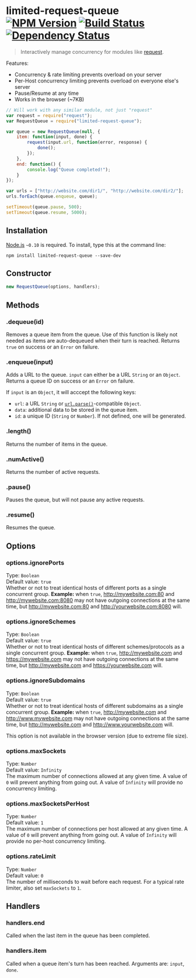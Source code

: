 # limited-request-queue [![NPM Version](http://badge.fury.io/js/limited-request-queue.svg)](http://badge.fury.io/js/limited-request-queue) [![Build Status](https://secure.travis-ci.org/stevenvachon/limited-request-queue.svg)](http://travis-ci.org/stevenvachon/limited-request-queue) [![Dependency Status](https://david-dm.org/stevenvachon/limited-request-queue.svg)](https://david-dm.org/stevenvachon/limited-request-queue)
> Interactively manage concurrency for modules like [request](https://npmjs.com/package/request).

Features:
* Concurrency & rate limiting prevents overload on your server
* Per-Host concurrency limiting prevents overload on everyone else's server
* Pause/Resume at any time
* Works in the browser (~7KB)

```js
// Will work with any similar module, not just "request"
var request = require("request");
var RequestQueue = require("limited-request-queue");

var queue = new RequestQueue(null, {
	item: function(input, done) {
		request(input.url, function(error, response) {
			done();
		});
	},
	end: function() {
		console.log("Queue completed!");
	}
});

var urls = ["http://website.com/dir1/", "http://website.com/dir2/"];
urls.forEach(queue.enqueue, queue);

setTimeout(queue.pause, 500);
setTimeout(queue.resume, 5000);
```


## Installation

[Node.js](http://nodejs.org/) `~0.10` is required. To install, type this at the command line:
```shell
npm install limited-request-queue --save-dev
```


## Constructor
```js
new RequestQueue(options, handlers);
```


## Methods

### .dequeue(id)
Removes a queue item from the queue. Use of this function is likely not needed as items are auto-dequeued when their turn is reached. Returns `true` on success or an `Error` on failure.

### .enqueue(input)
Adds a URL to the queue. `input` can either be a URL `String` or an `Object`. Returns a queue ID on success or an `Error` on failure.

If `input` is an `Object`, it will acccept the following keys:

* `url`: a URL `String` or [`url.parse()`](https://nodejs.org/api/url.html#url_url_parse_urlstr_parsequerystring_slashesdenotehost)-compatible `Object`.
* `data`: additional data to be stored in the queue item.
* `id`: a unique ID (`String` or `Number`). If not defined, one will be generated.

### .length()
Returns the number of items in the queue.

### .numActive()
Returns the number of active requests.

### .pause()
Pauses the queue, but will not pause any active requests.

### .resume()
Resumes the queue.


## Options

### options.ignorePorts
Type: `Boolean`  
Default value: `true`  
Whether or not to treat identical hosts of different ports as a single concurrent group. **Example:** when `true`, http://mywebsite.com:80 and http://mywebsite.com:8080 may not have outgoing connections at the same time, but http://mywebsite.com:80 and http://yourwebsite.com:8080 will.

### options.ignoreSchemes
Type: `Boolean`  
Default value: `true`  
Whether or not to treat identical hosts of different schemes/protocols as a single concurrent group. **Example:** when `true`, http://mywebsite.com and https://mywebsite.com may not have outgoing connections at the same time, but http://mywebsite.com and https://yourwebsite.com will.

### options.ignoreSubdomains
Type: `Boolean`  
Default value: `true`  
Whether or not to treat identical hosts of different subdomains as a single concurrent group. **Example:** when `true`, http://mywebsite.com and http://www.mywebsite.com may not have outgoing connections at the same time, but http://mywebsite.com and http://www.yourwebsite.com will.

This option is not available in the browser version (due to extreme file size).

### options.maxSockets
Type: `Number`  
Default value: `Infinity`  
The maximum number of connections allowed at any given time. A value of `0` will prevent anything from going out. A value of `Infinity` will provide no concurrency limiting.

### options.maxSocketsPerHost
Type: `Number`  
Default value: `1`  
The maximum number of connections per host allowed at any given time. A value of `0` will prevent anything from going out. A value of `Infinity` will provide no per-host concurrency limiting.

### options.rateLimit
Type: `Number`  
Default value: `0`  
The number of milliseconds to wait before each request. For a typical rate limiter, also set `maxSockets` to `1`.


## Handlers

### handlers.end
Called when the last item in the queue has been completed.

### handlers.item
Called when a queue item's turn has been reached. Arguments are: `input`, `done`.
